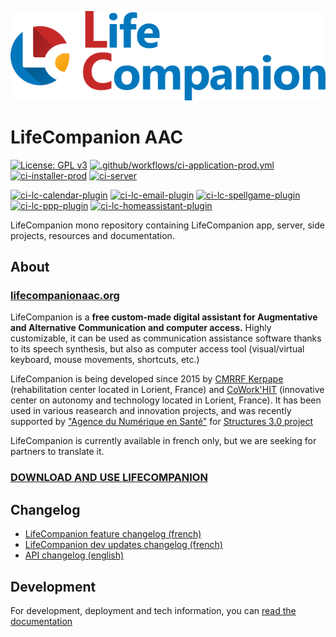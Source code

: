 <p align="center">
  <img src="https://github.com/LifeCompanionAAC/lifecompanion/raw/main/res/logo/export/lifecompanion_title_icon_600px.png">
</p>

# LifeCompanion AAC

[![License: GPL v3](https://img.shields.io/badge/License-GPLv3-blue.svg)](https://www.gnu.org/licenses/gpl-3.0)
[![.github/workflows/ci-application-prod.yml](https://github.com/lifecompanionaac/lifecompanion/actions/workflows/ci-application-prod.yml/badge.svg)](https://github.com/lifecompanionaac/lifecompanion/actions/workflows/ci-application-prod.yml)
[![ci-installer-prod](https://github.com/lifecompanionaac/lifecompanion/actions/workflows/ci-installer-prod.yml/badge.svg)](https://github.com/lifecompanionaac/lifecompanion/actions/workflows/ci-installer-prod.yml)
[![ci-server](https://github.com/lifecompanionaac/lifecompanion/actions/workflows/ci-server.yml/badge.svg)](https://github.com/lifecompanionaac/lifecompanion/actions/workflows/ci-server.yml)

[![ci-lc-calendar-plugin](https://github.com/lifecompanionaac/lifecompanion/actions/workflows/ci-lc-calendar-plugin.yml/badge.svg)](https://github.com/lifecompanionaac/lifecompanion/actions/workflows/ci-lc-calendar-plugin.yml)
[![ci-lc-email-plugin](https://github.com/lifecompanionaac/lifecompanion/actions/workflows/ci-lc-email-plugin.yml/badge.svg)](https://github.com/lifecompanionaac/lifecompanion/actions/workflows/ci-lc-email-plugin.yml)
[![ci-lc-spellgame-plugin](https://github.com/lifecompanionaac/lifecompanion/actions/workflows/ci-lc-spellgame-plugin.yml/badge.svg)](https://github.com/lifecompanionaac/lifecompanion/actions/workflows/ci-lc-spellgame-plugin.yml)
[![ci-lc-ppp-plugin](https://github.com/lifecompanionaac/lifecompanion/actions/workflows/ci-lc-ppp-plugin.yml/badge.svg)](https://github.com/lifecompanionaac/lifecompanion/actions/workflows/ci-lc-ppp-plugin.yml)
[![ci-lc-homeassistant-plugin](https://github.com/lifecompanionaac/lifecompanion/actions/workflows/ci-lc-homeassistant-plugin.yml/badge.svg)](https://github.com/lifecompanionaac/lifecompanion/actions/workflows/ci-lc-homeassistant-plugin.yml)

LifeCompanion mono repository containing LifeCompanion app, server, side projects, resources and documentation.

## About

### [lifecompanionaac.org](https://lifecompanionaac.org)

LifeCompanion is a **free custom-made digital assistant for Augmentative and Alternative Communication and computer access.** Highly customizable, it can be used as communication assistance software thanks to its speech synthesis, but also as computer access tool (visual/virtual keyboard, mouse movements, shortcuts, etc.)

LifeCompanion is being developed since 2015 by [CMRRF Kerpape](http://kerpape.mutualite56.fr/fr) (rehabilitation center located in Lorient, France) and [CoWork'HIT](https://coworkhit.com/) (innovative center on autonomy and technology located in Lorient, France).
It has been used in various reasearch and innovation projects, and was recently supported by ["Agence du Numérique en Santé"](https://esante.gouv.fr/) for [Structures 3.0 project](https://lifecompanionaac.org/categories/projects/lc-ms-structures-3-0)

LifeCompanion is currently available in french only, but we are seeking for partners to translate it.

### [DOWNLOAD AND USE LIFECOMPANION](https://lifecompanionaac.org/categories/documentations/how-to-install)

## Changelog

- [LifeCompanion feature changelog (french)](https://lifecompanionaac.org/categories/documentations/lifecompanion-changelog)
- [LifeCompanion dev updates changelog (french)](docs/CHANGELOG.md)
- [API changelog (english)](docs/DEV-CHANGELOG.md)

## Development

For development, deployment and tech information, you can [read the documentation](docs/README.md)
